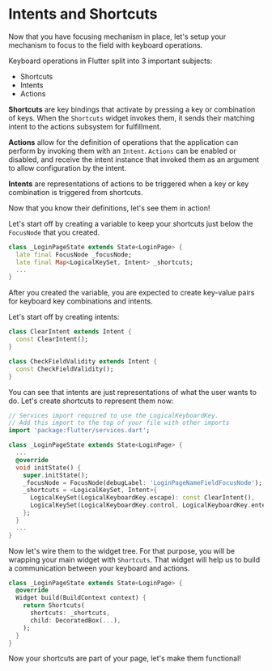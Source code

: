 # Intents and Shortcuts

Now that you have focusing mechanism in place, let's setup your mechanism to focus to the field with keyboard operations.

Keyboard operations in Flutter split into 3 important subjects:

- Shortcuts
- Intents
- Actions

**Shortcuts** are key bindings that activate by pressing a key or combination of keys. When the `Shortcuts` widget invokes them, it sends their matching intent to the actions subsystem for fulfillment.

**Actions** allow for the definition of operations that the application can perform by invoking them with an `Intent`. `Actions` can be enabled or disabled, and receive the intent instance that invoked them as an argument to allow configuration by the intent.

**Intents** are representations of actions to be triggered when a key or key combination is triggered from shortcuts.

Now that you know their definitions, let's see them in action!

Let's start off by creating a variable to keep your shortcuts just below the `FocusNode` that you created.

```dart
class _LoginPageState extends State<LoginPage> {
  late final FocusNode _focusNode;
  late final Map<LogicalKeySet, Intent> _shortcuts;
  ...
}
```

After you created the variable, you are expected to create key-value pairs for keyboard key combinations and intents.

Let's start off by creating intents:

```dart
class ClearIntent extends Intent {
  const ClearIntent();
}

class CheckFieldValidity extends Intent {
  const CheckFieldValidity();
}
```

You can see that intents are just representations of what the user wants to do. Let's create shortcuts to represent them now:

```dart
// Services import required to use the LogicalKeyboardKey.
// Add this import to the top of your file with other imports
import 'package:flutter/services.dart';

class _LoginPageState extends State<LoginPage> {
  ...
  @override
  void initState() {
    super.initState();
    _focusNode = FocusNode(debugLabel: 'LoginPageNameFieldFocusNode');
    _shortcuts = <LogicalKeySet, Intent>{
      LogicalKeySet(LogicalKeyboardKey.escape): const ClearIntent(),
      LogicalKeySet(LogicalKeyboardKey.control, LogicalKeyboardKey.enter): const CheckFieldValidity(),
    };
  }
  ...
}
```

Now let's wire them to the widget tree. For that purpose, you will be wrapping your main widget with `Shortcuts`. That widget will help us to build a communication between your keyboard and actions.

```dart
class _LoginPageState extends State<LoginPage> {
  @override
  Widget build(BuildContext context) {
    return Shortcuts(
      shortcuts: _shortcuts,
      child: DecoratedBox(...),
    );
  }
}
```

Now your shortcuts are part of your page, let's make them functional!

<img alt="Google Analytics" src="https://www.google-analytics.com/collect?v=1&cid=1&t=pageview&ec=workshop&ea=open&dp=blob/main/step_03/instructions.md&dt=/intro&tid=UA-228112532-1" style="width: 1px; height: 1px"/>